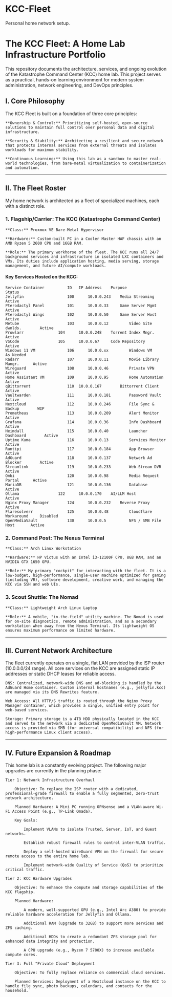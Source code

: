 # KCC-Fleet
Personal home network setup.

# The KCC Fleet: A Home Lab Infrastructure Portfolio

This repository documents the architecture, services, and ongoing evolution of the Katastrophe Command Center (KCC) home lab. This project serves as a practical, hands-on learning environment for modern system administration, network engineering, and DevOps principles.

## I. Core Philosophy

The KCC Fleet is built on a foundation of three core principles:

    **Ownership & Control:** Prioritizing self-hosted, open-source solutions to maintain full control over personal data and digital infrastructure.

    **Security & Stability:** Architecting a resilient and secure network that protects internal services from external threats and isolates workloads for maximum stability.

    **Continuous Learning:** Using this lab as a sandbox to master real-world technologies, from bare-metal virtualization to containerization and automation.

---

## II. The Fleet Roster

My home network is architected as a fleet of specialized machines, each with a distinct role.

### 1. Flagship/Carrier: **The KCC (Katastrophe Command Center)**

    **Class:** Proxmox VE Bare-Metal Hypervisor

    **Hardware:** Custom-built PC in a Cooler Master HAF chassis with an AMD Ryzen 5 2600 CPU and 16GB RAM.

    **Role:** The primary workhorse of the fleet. The KCC runs all 24/7 background services and infrastructure in isolated LXC containers and VMs. Its duties include application hosting, media serving, storage management, and future AI/compute workloads.

#### Key Services Hosted on the KCC:
    Service Container          ID	IP Address	  Purpose	            Status
    Jellyfin	               100      10.0.0.243	  Media Streaming	    Active
    Pterodactyl Panel	       101      10.0.0.33	  Game Server Mgmt	    Active
    Pterodactyl Wings	       102      10.0.0.50	  Game Server Host	    Active
    Metube                     103      10.0.0.12         Video Site dwnlds.        Active
    Prowlarr    	       104      10.0.0.248	  Torrent Index Mngr.       Active
    VSCode	               105      10.0.0.67	  Code Repository           Active
    Windows 11 VM              106      10.0.0.xx         Windows VM                As Needed
    Radarr                     107      10.0.0.11         Movie Library Mangr.      Active
    Wireguard                  108      10.0.0.46         Private VPN               Active
    Home Assistant VM          109      10.0.0.95         Home Automation           Active
    qBittorrent                110	10.0.0.167        Bittorrent Client         Active
    Vaultwarden                111      10.0.0.181        Password Vault            Active
    Nextcloud                  112      10.0.0.246        File Sync & Backup        WIP
    Prometheus                 113      10.0.0.209        Alert Monitor             Active
    Grafana                    114      10.0.0.36         Info Dashboard            Active
    Heimdall                   115      10.0.0.40         Launcher Dashboard        Active
    Uptime Kuma                116      10.0.0.13         Services Monitor          Active
    Runtipi                    117      10.0.0.184        App Browser               Active
    AdGuard                    118      10.0.0.137        Network Ad Blocker        Active
    Streamlink                 119      10.0.0.233        Web-Stream DVR            Active
    Ombi                       120      10.0.0.98         Media Request Portal      Active
    MariaDB                    121      10.0.0.136        Database                  Active
    Ollama	               122      10.0.0.170	  AI/LLM Host	            Active
    Nginx Proxy Manager	       124      10.0.0.232	  Reverse Proxy	            Active
    Flaresolverr               125      10.0.0.48         Cloudflare Workaround     Disabled
    OpenMediaVault             130      10.0.0.5          NFS / SMB File Host       Active
				

### 2. Command Post: **The Nexus Terminal**

    **Class:** Arch Linux Workstation

    **Hardware:** HP Victus with an Intel i3-12100F CPU, 8GB RAM, and an NVIDIA GTX 1650 GPU.

    **Role:** My primary "cockpit" for interacting with the fleet. It is a low-budget, high-performance, single-user machine optimized for gaming (including VR), software development, creative work, and managing the KCC via SSH and web UIs.

### 3. Scout Shuttle: **The Nomad**

    **Class:** Lightweight Arch Linux Laptop

    **Role:** A mobile, "in-the-field" utility machine. The Nomad is used for on-site diagnostics, remote administration, and as a secondary workstation when away from the Nexus Terminal. Its lightweight OS ensures maximum performance on limited hardware.

---

## III. Current Network Architecture

The fleet currently operates on a single, flat LAN provided by the ISP router (10.0.0.0/24 range). All core services on the KCC are assigned static IP addresses or static DHCP leases for reliable access.

    DNS: Centralized, network-wide DNS and ad-blocking is handled by the AdGuard Home container. Custom internal hostnames (e.g., jellyfin.kcc) are managed via its DNS Rewrites feature.

    Web Access: All HTTP/S traffic is routed through the Nginx Proxy Manager container, which provides a single, unified entry point for web-based services.

    Storage: Primary storage is a 4TB HDD physically located in the KCC and served to the network via a dedicated OpenMediaVault VM. Network access is provided via SMB (for universal compatibility) and NFS (for high-performance Linux client access).

---

## IV. Future Expansion & Roadmap

This home lab is a constantly evolving project. The following major upgrades are currently in the planning phase:

    Tier 1: Network Infrastructure Overhaul

        Objective: To replace the ISP router with a dedicated, professional-grade firewall to enable a fully segmented, zero-trust network architecture.

        Planned Hardware: A Mini PC running OPNsense and a VLAN-aware Wi-Fi Access Point (e.g., TP-Link Omada).

        Key Goals:

            Implement VLANs to isolate Trusted, Server, IoT, and Guest networks.

            Establish robust firewall rules to control inter-VLAN traffic.

            Deploy a self-hosted WireGuard VPN on the firewall for secure remote access to the entire home lab.

            Implement network-wide Quality of Service (QoS) to prioritize critical traffic.

    Tier 2: KCC Hardware Upgrades

        Objective: To enhance the compute and storage capabilities of the KCC flagship.

        Planned Hardware:

            A modern, well-supported GPU (e.g., Intel Arc A380) to provide reliable hardware acceleration for Jellyfin and Ollama.

            Additional RAM (upgrade to 32GB) to support more services and ZFS caching.

            Additional HDDs to create a redundant ZFS storage pool for enhanced data integrity and protection.

            A CPU upgrade (e.g., Ryzen 7 5700X) to increase available compute cores.

    Tier 3: Full "Private Cloud" Deployment

        Objective: To fully replace reliance on commercial cloud services.

        Planned Services: Deployment of a Nextcloud instance on the KCC to handle file sync, photo backups, calendars, and contacts for the household.`
